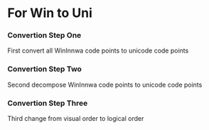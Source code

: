 # For Win to Uni

### Convertion Step One
First convert all WinInnwa code points to unicode code points

### Convertion Step Two
Second decompose WinInnwa code points to unicode code points

### Convertion Step Three
Third change from visual order to logical order
